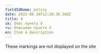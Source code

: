 ```yaml
---
fieldIdName: policy
date: 2022-08-10T12:28:30.568Z
title: 4
uk: Опис пункту 4
ru: Описание пункта 4
en: Item 4 description
---
```


These markings are not displayed on the site
